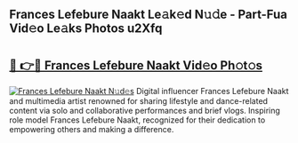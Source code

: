 ## Frances Lefebure Naakt Le𝚊k𝚎d N𝚞𝚍e - Part-Fua Vid𝚎o Le𝚊ks Photos u2Xfq

# <h2><a href="http://fb35lm6.evod.top/?m=Frances+Lefebure+Naakt">🔗 👉🔴 Frances Lefebure Naakt Vid𝚎o Ph𝚘t𝚘s</a></h2>

[![Frances Lefebure Naakt N𝚞d𝚎s](https://i.imgur.com/8V9OHl7.gif)](http://fb35lm6.evod.top/?m=Frances+Lefebure+Naakt)
Digital influencer Frances Lefebure Naakt and multimedia artist renowned for sharing lifestyle and dance-related content via solo and collaborative performances and brief vlogs. Inspiring role model Frances Lefebure Naakt, recognized for their dedication to empowering others and making a difference. 
